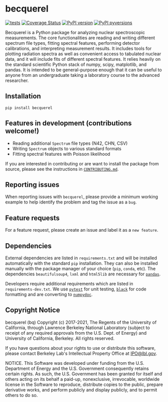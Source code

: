 # becquerel

[![tests](https://github.com/lbl-anp/becquerel/actions/workflows/tests.yaml/badge.svg)](https://github.com/lbl-anp/becquerel/actions/workflows/tests.yaml)
[![Coverage Status](https://coveralls.io/repos/github/lbl-anp/becquerel/badge.svg?branch=main)](https://coveralls.io/github/lbl-anp/becquerel?branch=main)
[![PyPI version](https://img.shields.io/pypi/v/becquerel.svg)](https://pypi.org/project/becquerel)
[![PyPI pyversions](https://img.shields.io/pypi/pyversions/becquerel.svg)](https://pypi.org/project/becquerel)

Becquerel is a Python package for analyzing nuclear spectroscopic
measurements. The core functionalities are reading and writing different
spectrum file types, fitting spectral features, performing detector
calibrations, and interpreting measurement results. It includes tools for
plotting radiation spectra as well as convenient access to tabulated nuclear
data, and it will include fits of different spectral features. It relies
heavily on the standard scientific Python stack of numpy, scipy, matplotlib,
and pandas. It is intended to be general-purpose enough that it can be useful
to anyone from an undergraduate taking a laboratory course to the advanced
researcher.

## Installation

```
pip install becquerel
```

## Features in development (contributions welcome!)

* Reading additional `Spectrum` file types (N42, CHN, CSV)
* Writing `Spectrum` objects to various standard formats
* Fitting spectral features with Poisson likelihood

If you are interested in contributing or are want to install the package from
source, please see the instructions in [`CONTRIBUTING.md`](./CONTRIBUTING.md).

## Reporting issues

When reporting issues with `becquerel`, please provide a minimum working example to help identify the problem and tag the issue as a `bug`.

## Feature requests

For a feature request, please create an issue and label it as a `new feature`.

## Dependencies

External dependencies are listed in `requirements.txt` and will be installed
automatically with the standard `pip` installation. They can also be installed
manually with the package manager of your choice (`pip`, `conda`, etc).
The dependencies `beautifulsoup4`, `lxml` and `html5lib` are necessary for
[`pandas`][1].

Developers require additional requirements which are listed in
`requirements-dev.txt`. We use [`pytest`][2] for unit testing, [`black`][3] for
code formatting and are converting to [`numpydoc`][4].

[1]: https://pandas.pydata.org/pandas-docs/stable/install.html#dependencies
[2]: https://docs.pytest.org/en/latest/
[3]: https://black.readthedocs.io/en/stable/
[4]: https://numpydoc.readthedocs.io/en/latest/format.html

## Copyright Notice

becquerel (bq) Copyright (c) 2017-2021, The Regents of the University of
California, through Lawrence Berkeley National Laboratory (subject to receipt
of any required approvals from the U.S. Dept. of Energy) and University of
California, Berkeley.  All rights reserved.

If you have questions about your rights to use or distribute this software,
please contact Berkeley Lab's Intellectual Property Office at
IPO@lbl.gov.

NOTICE.  This Software was developed under funding from the U.S. Department
of Energy and the U.S. Government consequently retains certain rights.  As
such, the U.S. Government has been granted for itself and others acting on
its behalf a paid-up, nonexclusive, irrevocable, worldwide license in the
Software to reproduce, distribute copies to the public, prepare derivative
works, and perform publicly and display publicly, and to permit others to do so.
